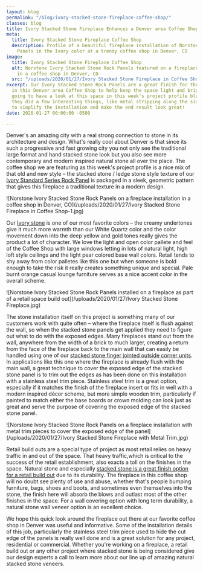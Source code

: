 ```yaml
---
layout: blog
permalink: "/blog/ivory-stacked-stone-fireplace-coffee-shop/"
classes: blog
title: Ivory Stacked Stone Fireplace Enhances a Denver area Coffee Shop
meta:
  title: Ivory Stacked Stone Fireplace Coffee Shop
  description: Profile of a beautiful fireplace installation of Norstone Stacked Stone
    Panels in the Ivory color at a trendy coffee shop in Denver, CO
image:
  title: Ivory Stacked Stone Fireplace Coffee Shop
  alt: Norstone Ivory Stacked Stone Rock Panels featured on a fireplace application
    in a coffee shop in Denver, CO
  src: "/uploads/2020/01/27/Ivory Stacked Stone Fireplace in Coffee Shop.jpg"
excerpt: Our Ivory Stacked Stone Rock Panels are a great finish for the fireplace
  in this Denver area Coffee Shop to help keep the space light and bright.  We're
  going to have a look at this space in this week's project profile blog and see how
  they did a few interesting things, like metal stripping along the sides of the stone,
  to simplify the installation and make the end result look great!
date: 2020-01-27 00:00:00 -0500

---
```

Denver's an amazing city with a real strong connection to stone in its architecture and design. What's really cool about Denver is that since its such a progressive and fast growing city you not only see the traditional large format and hand stacked stone look but you also see more contemporary and modern inspired natural stone all over the place. The coffee shop we are featuring as this week's project profile is a nice mix of that old and new style – the stacked stone / ledge stone style texture of our [Ivory Standard Series Rock Panel](https://www.norstoneusa.com/products/rock-panels/ivory/) is packaged in a sleek, geometric pattern that gives this fireplace a traditional texture in a modern design.

![Norstone Ivory Stacked Stone Rock Panels on a fireplace installation in a coffee shop in Denver, CO](/uploads/2020/01/27/Ivory Stacked Stone Fireplace in Coffee Shop-1.jpg)

Our [Ivory stone](https://www.norstoneusa.com/gallery/rock-panels/ivory/) is one of our most favorite colors – the creamy undertones give it much more warmth than our White Quartz color and the color movement down into the deep yellow and gold tones really gives the product a lot of character. We love the light and open color pallete and feel of the Coffee Shop with large windows letting in lots of natural light, high loft style ceilings and the light pear colored base wall colors. Retail tends to shy away from color palletes like this one but when someone is bold enough to take the risk it really creates something unique and special. Pale burnt orange casual lounge furniture serves as a nice accent color in the overall scheme.

![Norstone Ivory Stacked Stone Rock Panels installed on a fireplace as part of a retail space build out](/uploads/2020/01/27/Ivory Stacked Stone Fireplace.jpg)

The stone installation itself on this project is something many of our customers work with quite often – where the fireplace itself is flush against the wall, so when the stacked stone panels get applied they need to figure out what to do with the exposed edges. Many fireplaces stand out from the wall, anywhere from the width of a brick to much larger, creating a return from the face of the fireplace back to the main wall that can easily be handled using one of our [stacked stone finger jointed outside corner units](https://www.norstoneusa.com/blog/norstone-classroom-session-working-corners-1/). In applications like this one where the fireplace is already flush with the main wall, a great technique to cover the exposed edge of the stacked stone panel is to trim out the edges as has been done on this installation with a stainless steel trim piece. Stainless steel trim is a great option, especially if it matches the finish of the fireplace insert or fits in well with a modern inspired décor scheme, but more simple wooden trim, particularly if painted to match either the base boards or crown molding can look just as great and serve the purpose of covering the exposed edge of the stacked stone panel.

![Norstone Ivory Stacked Stone Rock Panels on a fireplace installation with metal trim pieces to cover the exposed edge of the panel](/uploads/2020/01/27/Ivory Stacked Stone Fireplace with Metal Trim.jpg)

Retail build outs are a special type of project as most retail relies on heavy traffic in and out of the space. That heavy traffic,which is critical to the success of the retail establishment, also exacts a toll on the finishes in the space. Natural stone and especially [stacked stone is a great finish option for a retail build out](https://www.norstoneusa.com/blog/large-stone-veneer-mall-of-america/) due to its durability. The fireplace in this coffee shop will no doubt see plenty of use and abuse, whether that's people bumping furniture, bags, shoes and boots, and sometimes even themselves into the stone, the finish here will absorb the blows and outlast most of the other finishes in the space. For a wall covering option with long term durability, a natural stone wall veneer option is an excellent choice.

We hope this quick look around the fireplace out there at our favorite coffee shop in Denver was useful and informative. Some of the installation details of this job, particularly the stainless steel trim piece used to hide the cut edge of the panels is really well done and is a great solution for any project, residential or commercial. Whether you're working on a fireplace, a retail build out or any other project where stacked stone is being considered give our design experts a call to learn more about our line up of amazing natural stacked stone veneers.
